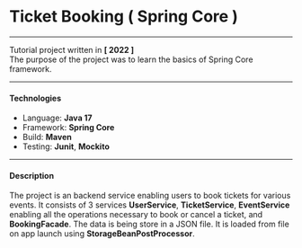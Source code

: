 # Ticket Booking ( Spring Core )

---

Tutorial project written in **[ 2022 ]**<br/>
The purpose of the project was to learn the basics of Spring Core framework.

---

#### Technologies
- Language: **Java 17**
- Framework: **Spring Core**
- Build: **Maven**
- Testing: **Junit**, **Mockito**

---

#### Description

The project is an backend service enabling users to book tickets for various events. It consists of 3 services **UserService**, **TicketService**, **EventService** enabling all the operations necessary to book or cancel a ticket, and **BookingFacade**. The data is being store in a JSON file. It is loaded from file on app launch using **StorageBeanPostProcessor**.